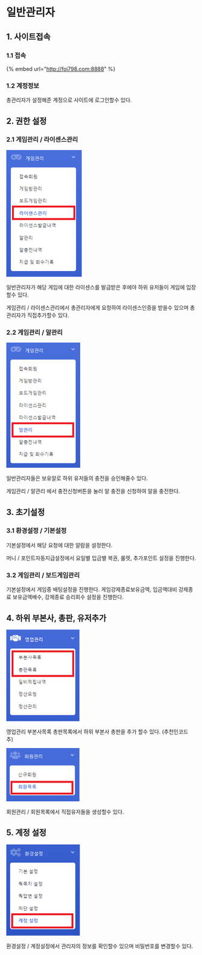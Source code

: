 # 일반관리자

## 1. 사이트접속

### 1.1 접속

{% embed url="http://foi798.com:8888" %}

### 1.2 계정정보

총관리자가 설정해준 계정으로 사이트에 로그인할수 있다.

## 2. 권한 설정

### 2.1 게임관리 / 라이센스관리

![](.gitbook/assets/image%20%289%29.png)

일반관리자가 해당 게임에 대한 라이센스를 발급받은 후에야 하위 유저들이 게임에 입장할수 있다.

게임관리 / 라이센스관리에서 총관리자에게 요청하여 라이센스인증을 받을수 있으며 총관리자가 직접추가할수 있다.

### 2.2 게임관리 / 알관리

![](.gitbook/assets/image%20%285%29.png)

일반관리자들은 보유알로 하위 유저들의 충전을 승인해줄수 있다.

게임관리 / 알관리 에서 충전신청버튼을 눌러 알 충전을 신청하여 알을 충전한다.

## 3. 초기설정 

### 3.1 환경설정 / 기본설정 

기본설정에서 해당 요청에 대한 알람을 설정한다.

머니 / 포인트자동지급설정에서 요일별 입금별 복권, 룰렛, 추가포인트 설정을 진행한다.

### 3.2 게임관리 / 보드게임관리

기본설정에서 게임중 배팅설정을 진행한다. 게임강제종료보유금액, 입금액대비 강제종료 보유금액배수, 강제종료 승리회수 설정을 진행한다.

## 4. 하위 부본사, 총판, 유저추가

![ ](.gitbook/assets/image%20%284%29.png)

영업관리 부본사목록 총판목록에서 하위 부본사 총판을 추가 할수 있다. \(추천인코드 추\)

![](.gitbook/assets/image%20%2810%29.png)

회원관리 / 회원목록에서 직접유저들을 생성할수 있다.

## 5. 계정 설정

![](.gitbook/assets/image%20%2811%29.png)

환경설정 / 계정설정에서 관리자의 정보를 확인할수 있으며 비밀번호를 변경할수 있다.

















